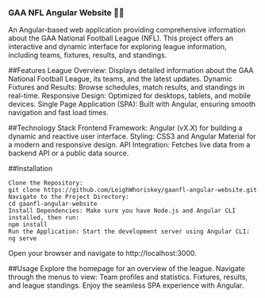 ### GAA NFL Angular Website 🏐🏈
An Angular-based web application providing comprehensive information about the GAA National Football League (NFL). This project offers an interactive and dynamic interface for exploring league information, including teams, fixtures, results, and standings.

##Features
League Overview: Displays detailed information about the GAA National Football League, its teams, and the latest updates.
Dynamic Fixtures and Results: Browse schedules, match results, and standings in real-time.
Responsive Design: Optimized for desktops, tablets, and mobile devices.
Single Page Application (SPA): Built with Angular, ensuring smooth navigation and fast load times.

##Technology Stack
Frontend Framework:
Angular (vX.X) for building a dynamic and reactive user interface.
Styling:
CSS3 and Angular Material for a modern and responsive design.
API Integration:
Fetches live data from a backend API or a public data source.

##Installation
```
Clone the Repository:
git clone https://github.com/LeighWhoriskey/gaanfl-angular-website.git
Navigate to the Project Directory:
cd gaanfl-angular-website
Install Dependencies: Make sure you have Node.js and Angular CLI installed, then run:
npm install
Run the Application: Start the development server using Angular CLI:
ng serve
```
Open your browser and navigate to http://localhost:3000.

##Usage
Explore the homepage for an overview of the league.
Navigate through the menus to view:
Team profiles and statistics.
Fixtures, results, and league standings.
Enjoy the seamless SPA experience with Angular.
